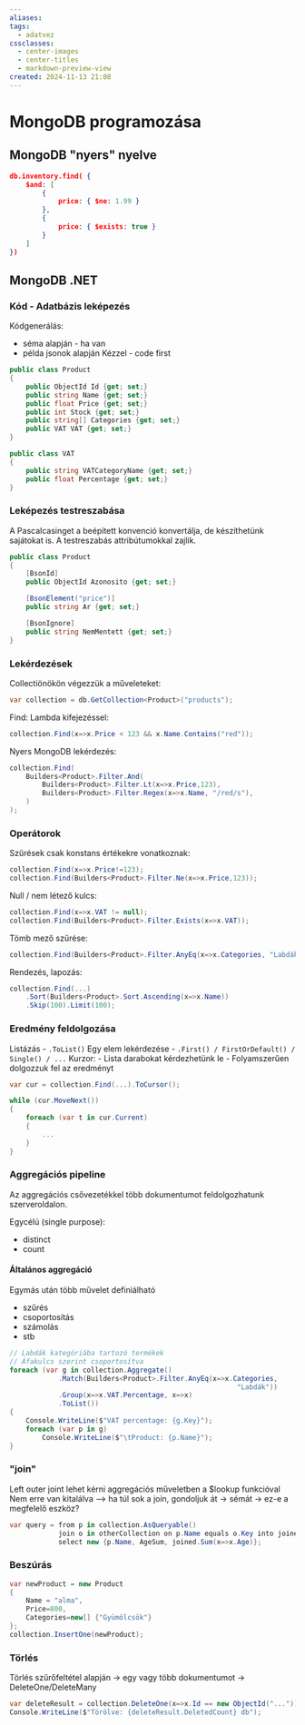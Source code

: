 ```yaml
---
aliases: 
tags:
  - adatvez
cssclasses:
  - center-images
  - center-titles
  - markdown-preview-view
created: 2024-11-13 21:08
---
```


# MongoDB programozása

## MongoDB "nyers" nyelve

```json
db.inventory.find( {
	$and: [
		{
			price: { $ne: 1.99 }
		},
		{
			price: { $exists: true }
		}
	]
})
```

## MongoDB .NET

### Kód - Adatbázis leképezés

Kódgenerálás:
- séma alapján - ha van
- példa jsonok alapján
Kézzel - code first

```csharp
public class Product
{
	public ObjectId Id {get; set;}
	public string Name {get; set;}
	public float Price {get; set;}
	public int Stock {get; set;}
	public string[] Categories {get; set;}
	public VAT VAT {get; set;}
}

public class VAT
{
	public string VATCategoryName {get; set;}
	public float Percentage {get; set;}
}
```

### Leképezés testreszabása

A Pascalcasinget a beépített konvenció konvertálja, de készíthetünk sajátokat is. A testreszabás attribútumokkal zajlik.

```csharp
public class Product
{
	[BsonId]
	public ObjectId Azonosito {get; set;}

	[BsonElement("price")]
	public string Ar {get; set;}

	[BsonIgnore]
	public string NemMentett {get; set;}
}
```

### Lekérdezések

Collectiönökön végezzük a műveleteket:

```csharp
var collection = db.GetCollection<Product>("products");
```

Find:
Lambda kifejezéssel:

```csharp
collection.Find(x=>x.Price < 123 && x.Name.Contains("red"));
```

Nyers MongoDB lekérdezés:

```csharp
collection.Find(
	Builders<Product>.Filter.And(
		Builders<Product>.Filter.Lt(x=>x.Price,123),
		Builders<Product>.Filter.Regex(x=>x.Name, "/red/s"),
	)
);
```

### Operátorok

Szűrések csak konstans értékekre vonatkoznak:

```csharp
collection.Find(x=>x.Price!=123);
collection.Find(Builders<Product>.Filter.Ne(x=>x.Price,123));
```

Null / nem létező kulcs:

 ```csharp
 collection.Find(x=>x.VAT != null);
 collection.Find(Builders<Product>.Filter.Exists(x=>x.VAT));
 ```

Tömb mező szűrése:

```csharp
collection.Find(Builders<Product>.Filter.AnyEq(x=>x.Categories, "Labdák"));
```

Rendezés, lapozás:

```csharp
collection.Find(...)
	.Sort(Builders<Product>.Sort.Ascending(x=>x.Name))
	.Skip(100).Limit(100);
```

### Eredmény feldolgozása

Listázás - `.ToList()`
Egy elem lekérdezése - `.First() / FirstOrDefault() / Single() / ...`
Kurzor:
	- Lista darabokat kérdezhetünk le
	- Folyamszerűen dolgozzuk fel az eredményt

```csharp
var cur = collection.Find(...).ToCursor();

while (cur.MoveNext())
{
	foreach (var t in cur.Current)
	{
		...
	}
}
```


### Aggregációs pipeline

Az aggregációs csővezetékkel több dokumentumot feldolgozhatunk szerveroldalon. 

Egycélú (single purpose): 
- distinct
- count

#### Általános aggregáció

Egymás után több művelet definiálható
- szűrés
- csoportosítás
- számolás
- stb

```csharp
// Labdák kategóriába tartozó termékek
// Áfakulcs szerint csoportosítva
foreach (var g in collection.Aggregate()
			.Match(Builders<Product>.Filter.AnyEq(x=>x.Categories,
														"Labdák"))
			.Group(x=>x.VAT.Percentage, x=>x)
			.ToList())
{
	Console.WriteLine($"VAT percentage: {g.Key}");
	foreach (var p in g) 
		Console.WriteLine($"\tProduct: {p.Name}");
}
```


### "join"

Left outer joint lehet kérni aggregációs műveletben a $lookup funkcióval
Nem erre van kitalálva --> ha túl sok a join, gondoljuk át
	-> sémát
	-> ez-e a megfelelő eszköz?

```csharp
var query = from p in collection.AsQueryable()
			join o in otherCollection on p.Name equals o.Key into joined
			select new {p.Name, AgeSum, joined.Sum(x=>x.Age)};
```


### Beszúrás

```csharp
var newProduct = new Product
{
	Name = "alma",
	Price=800,
	Categories=new[] {"Gyümölcsök"}
};
collection.InsertOne(newProduct);
```


### Törlés
Törlés szűrőfeltétel alapján
-> egy vagy több dokumentumot
-> DeleteOne/DeleteMany

```csharp
var deleteResult = collection.DeleteOne(x=>x.Id == new ObjectId("..."));
Console.WriteLine($"Törölve: {deleteResult.DeletedCount} db");
```


